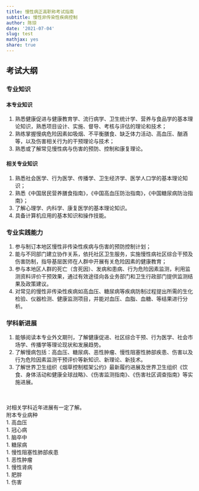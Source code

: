 ```yaml
---
title: 慢性病正高职称考试指南
subtitle: 慢性非传染性疾病控制
author: 陈琼
date: '2021-07-04'
slug: test
mathjax: yes
share: true
---
```



## 考试大纲
### 专业知识
#### 本专业知识
1. 熟悉健康促进与健康教育学、流行病学、卫生统计学、营养与食品学的基本理论知识，熟悉项目设计、实施、督导、考核与评估的理论和技术；
1. 熟练掌握慢病危险因素如吸烟、不平衡膳食、缺乏体力活动、高血压、酗酒等，以及伤害相关行为的干预理论与技术；
1. 熟悉或了解常见慢性病与伤害的预防、控制和康复理论。

#### 相关专业知识
1. 熟悉社会医学、行为医学、传播学、卫生经济学、医学人口学的基本理论知识；
1. 熟悉《中国居民营养膳食指南》，《中国高血压防治指南》，《中国糖尿病防治指南》；
1. 了解心理学、内科学、康复医学的基本理论知识。
1. 具备计算机应用的基本知识和操作技能。

### 专业实践能力
1. 参与制订本地区慢性非传染性疾病与伤害的预防控制计划；
1. 能与不同部门建立协作关系，依托社区卫生服务，实施慢性病社区综合干预及伤害防制，指导基层医师在人群中开展有关危险因素的健康教育；
1. 参与本地区人群的死亡（含死因）、发病和患病、行为危险因素监测，利用监测资料评价干预效果，通过有效途径向各业务部门和卫生行政部门提供监测结果及政策建议。
1. 对常见的慢性非传染性疾病如高血压、糖尿病等疾病防制过程提出所需的生化检验、仪器检测、健康监测项目，并能对血压、血脂、血糖、等结果进行分析。

### 学科新进展
1. 能够阅读本专业外文期刊，了解健康促进、社区综合干预、行为医学、社会市场学、传播学等理论现状和发展趋势。
1. 了解慢病包括：高血压、糖尿病、恶性肿瘤、慢性阻塞性肺部疾患、伤害以及行为危险因素监测干预评价等新知识、新理论、新技术。
1. 了解世界卫生组织《烟草控制框架公约》最新履约进展及世界卫生组织《饮食、身体活动和健康全球战略》、《伤害监测指南》、《伤害社区调查指南》等实施进展。

<br>
<br>对相关学科近年进展有一定了解。<br>
附本专业病种<br>
1. 高血压<br>
1. 冠心病<br>
1. 脑卒中<br>
1. 糖尿病<br>
1. 慢性阻塞性肺部疾患<br>
1. 恶性肿瘤<br>
1. 慢性肾病<br>
1. 肥胖<br>
1. 伤害<br>

